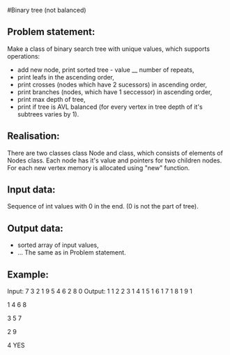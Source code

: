 #Binary tree (not balanced)

Problem statement:
-----------------
Make a class of binary search tree with unique values, which supports operations:
- add new node, print sorted tree - value __ number of repeats, 
- print leafs in the ascending order, 
- print crosses (nodes which have 2 sucessors) in ascending order, 
- print branches (nodes, which have 1 seccessor) in ascending order, 
- print max depth of tree,
- print if tree is AVL balanced (for every vertex in tree depth of it's subtrees varies by 1).

Realisation:
------------

There are two classes class Node and class, which consists of elements of Nodes class. Each node has
it's value and pointers for two children nodes. For each new vertex memory is allocated using "new" function.

Input data:
----------
Sequence of int values with 0 in the end. (0 is not the part of tree).

Output data:
------------

- sorted array of input values, 
- ...
The same as in Problem statement.

Example:
----------
Input:
7 3 2 1 9 5 4 6 2 8 0
Output:
1 1
2 2
3 1
4 1
5 1
6 1
7 1
8 1
9 1

1
4
6
8

3
5
7

2
9

4
YES


